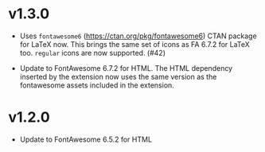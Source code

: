 # v1.3.0

-   Uses `fontawesome6` (<https://ctan.org/pkg/fontawesome6>) CTAN package for LaTeX now. This brings the same set of icons as FA 6.7.2 for LaTeX too. `regular` icons are now supported. (#42)

-   Update to FontAwesome 6.7.2 for HTML. The HTML dependency inserted by the extension now uses the same version as the fontawesome assets included in the extension.

# v1.2.0

-   Update to FontAwesome 6.5.2 for HTML